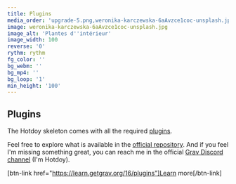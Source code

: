 ```yaml
---
title: Plugins
media_order: 'upgrade-5.png,weronika-karczewska-6aAvzce1coc-unsplash.jpg'
image: weronika-karczewska-6aAvzce1coc-unsplash.jpg
image_alt: 'Plantes d''intérieur'
image_width: 100
reverse: '0'
rythm: rythm
fg_color: ''
bg_webm: ''
bg_mp4: ''
bg_loop: '1'
min_height: '100'
---
```


## Plugins
The Hotdoy skeleton comes with all the required [plugins](https://learn.getgrav.org/16/plugins).

Feel free to explore what is available in the [official repository](https://getgrav.org/downloads/plugins). And if you feel I'm missing something great, you can reach me in the official [Grav Discord channel](https://discord.gg/ydzgzrp) (I'm Hotdoy).

[btn-link href="https://learn.getgrav.org/16/plugins"]Learn more[/btn-link]
